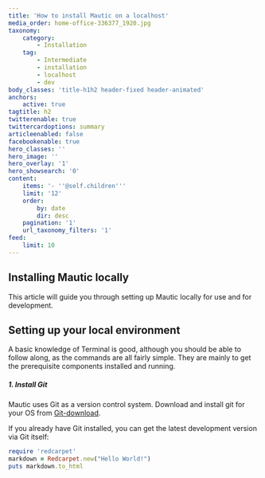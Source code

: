 ```yaml
---
title: 'How to install Mautic on a localhost'
media_order: home-office-336377_1920.jpg
taxonomy:
    category:
        - Installation
    tag:
        - Intermediate
        - installation
        - localhost
        - dev
body_classes: 'title-h1h2 header-fixed header-animated'
anchors:
    active: true
tagtitle: h2
twitterenable: true
twittercardoptions: summary
articleenabled: false
facebookenable: true
hero_classes: ''
hero_image: ''
hero_overlay: '1'
hero_showsearch: '0'
content:
    items: '- ''@self.children'''
    limit: '12'
    order:
        by: date
        dir: desc
    pagination: '1'
    url_taxonomy_filters: '1'
feed:
    limit: 10
---
```


## Installing Mautic locally
This article will guide you through setting up Mautic locally for use and for development.

## Setting up your local environment
A basic knowledge of Terminal is good, although you should be able to follow along, as the commands are all fairly simple. They are mainly to get the prerequisite components installed and running.

##### 1. Install Git
Mautic uses Git as a version control system. Download and install git for your OS from [Git-download][git].

If you already have Git installed, you can get the latest development version via Git itself:

```ruby
require 'redcarpet'
markdown = Redcarpet.new("Hello World!")
puts markdown.to_html
```


[git]:<https://git-scm.com/downloads>